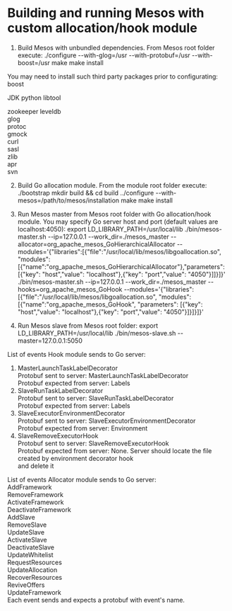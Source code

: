 # Building and running Mesos with custom allocation/hook module

1. Build Mesos with unbundled dependencies. From Mesos root folder execute:
./configure --with-glog=/usr --with-protobuf=/usr --with-boost=/usr
make
make install

You may need to install such third party packages prior to configurating:<br>
  boost
  
  JDK
  python
  libtool
  
  zookeeper
  leveldb<br>
  glog<br>
  protoc<br>
  gmock<br>
  curl<br>
  sasl<br>
  zlib<br>
  apr<br>
  svn<br>

2. Build Go allocation module. From the module root folder execute:
./bootstrap
mkdir build && cd build
../configure --with-mesos=/path/to/mesos/installation
make
make install

3. Run Mesos master from Mesos root folder with Go allocation/hook module. You may specify Go server host and port (default values are localhost:4050):
export LD_LIBRARY_PATH=/usr/local/lib
./bin/mesos-master.sh --ip=127.0.0.1 --work_dir=./mesos_master --allocator=org_apache_mesos_GoHierarchicalAllocator --modules='{"libraries":[{"file":"/usr/local/lib/mesos/libgoallocation.so", "modules":[{"name":"org_apache_mesos_GoHierarchicalAllocator"},"parameters": [{"key": "host","value": "localhost"},{"key": "port","value": "4050"}]]}]}'
./bin/mesos-master.sh --ip=127.0.0.1 --work_dir=./mesos_master --hooks=org_apache_mesos_GoHook --modules='{"libraries":[{"file":"/usr/local/lib/mesos/libgoallocation.so", "modules":[{"name":"org_apache_mesos_GoHook", "parameters": [{"key": "host","value": "localhost"},{"key": "port","value": "4050"}]}]}]}'

4. Run Mesos slave from Mesos root folder:
export LD_LIBRARY_PATH=/usr/local/lib
./bin/mesos-slave.sh --master=127.0.0.1:5050


List of events Hook module sends to Go server:
  1. MasterLaunchTaskLabelDecorator<br>
  Protobuf sent to server: MasterLaunchTaskLabelDecorator<br>
  Protobuf expected from server: Labels<br>
  2. SlaveRunTaskLabelDecorator<br>
  Protobuf sent to server: SlaveRunTaskLabelDecorator<br>
  Protobuf expected from server: Labels<br>
  3. SlaveExecutorEnvironmentDecorator<br>
  Protobuf sent to server: SlaveExecutorEnvironmentDecorator<br>
  Protobuf expected from server: Environment<br>
  4. SlaveRemoveExecutorHook<br>
  Protobuf sent to server: SlaveRemoveExecutorHook<br>
  Protobuf expected from server: None. Server should locate the file created by environment decorator hook<br>
  and delete it

List of events Allocator module sends to Go server:<br>
  AddFramework<br>
  RemoveFramework<br>
  ActivateFramework<br>
  DeactivateFramework<br>
  AddSlave<br>
  RemoveSlave<br>
  UpdateSlave<br>
  ActivateSlave<br>
  DeactivateSlave<br>
  UpdateWhitelist<br>
  RequestResources<br>
  UpdateAllocation<br>
  RecoverResources<br>
  ReviveOffers<br>
  UpdateFramework<br>
  Each event sends and expects a protobuf with event's name.<br>


